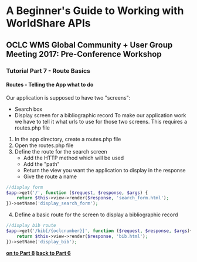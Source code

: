 # A Beginner's Guide to Working with WorldShare APIs
## OCLC WMS Global Community + User Group Meeting 2017: Pre-Conference Workshop
### Tutorial Part 7 - Route Basics

#### Routes - Telling the App what to do
Our application is supposed to have two "screens":
- Search box
- Display screen for a bibliographic record
To make our application work we have to tell it what urls to use for those two screens. This requires a routes.php file

1. In the app directory, create a routes.php file
2. Open the routes.php file
3. Define the route for the search screen
    - Add the HTTP method which will be used
    - Add the "path"
    - Return the view you want the application to display in the response
    - Give the route a name

```php
//display form
$app->get('/', function ($request, $response, $args) {
    return $this->view->render($response, 'search_form.html');
})->setName('display_search_form');
```
4. Define a basic route for the screen to display a bibliographic record

```php
//display bib route
$app->get('/bib[/{oclcnumber}]', function ($request, $response, $args){
    return $this->view->render($response, 'bib.html');
})->setName('display_bib');
```

**[on to Part 8](tutorial-08.md)**
**[back to Part 6](tutorial-06.md)**